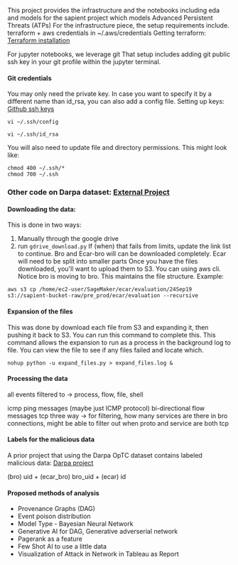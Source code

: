 This project provides the infrastructure and the notebooks including eda and models for the sapient project 
which models Advanced Persistent Threats (ATPs)
For the infrastructure piece, the setup requirements include.
terraform + aws credentials in ~/.aws/credentials
Getting terraform: [Terraform installation](https://developer.hashicorp.com/terraform/tutorials/aws-get-started/install-cli#install-terraform)

For jupyter notebooks, we leverage git
That setup includes adding git public ssh key in your git profile within the jupyter terminal.


#### Git credentials
You may only need the private key. In case you want to specify it by a different name than id_rsa, you can also add a config file. 
Setting up keys: [Github ssh keys](https://docs.github.com/en/authentication/connecting-to-github-with-ssh/generating-a-new-ssh-key-and-adding-it-to-the-ssh-agent)
```
vi ~/.ssh/config
```

```
vi ~/.ssh/id_rsa
```
You will also need to update file and directory permissions. This might look like:
```
chmod 400 ~/.ssh/*
chmod 700 ~/.ssh
```


### Other code on Darpa dataset: [External Project](https://github.com/SparkyAndy/XCS229ii-FinalProject/blob/main/ClassifyingComputerProcessesDarpaOpTCBaselineModel.ipynb)

#### Downloading the data:

This is done in two ways:
1. Manually through the google drive
2. run `gdrive_download.py`
If (when) that fails from limits, update the link list to continue. Bro and Ecar-bro will can be downloaded completely. 
Ecar will need to be split into smaller parts
Once you have the files downloaded, you'll want to upload them to S3. You can using aws cli. 
Notice bro is moving to bro. This maintains the file structure. 
Example:

```
aws s3 cp /home/ec2-user/SageMaker/ecar/evaluation/24Sep19 s3://sapient-bucket-raw/pre_prod/ecar/evaluation --recursive
```

#### Expansion of the files
This was done by download each file from S3 and expanding it, then pushing it back to S3. You can run this command to complete this. 
This command allows the expansion to run as a process in the background log to file. You can view the file to see if any files failed and locate which.
```
nohup python -u expand_files.py > expand_files.log &
```

#### Processing the data
all events filtered to -> process, flow, file, shell

icmp ping messages (maybe just ICMP protocol)
bi-directional flow messages 
tcp three way -> for filtering, how many services are there in bro connections, might be able to filter out when proto and service are both tcp 

#### Labels for the malicious data
A prior project that using the Darpa OpTC dataset contains labeled malicious data: [Darpa project](https://github.com/SparkyAndy/XCS229ii-FinalProject)

(bro) uid + (ecar_bro) bro_uid + (ecar) id


#### Proposed methods of analysis
- Provenance Graphs (DAG)
- Event poison distribution
- Model Type - Bayesian Neural Network
- Generative AI for DAG, Generative adverserial network
- Pagerank as a feature
- Few Shot AI to use a little data
- Visualization of Attack in Network in Tableau as Report


